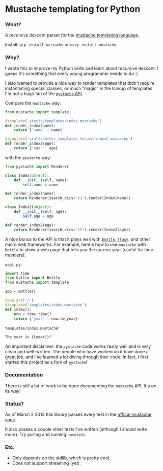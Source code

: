 # Mustache templating for Python

### What?
A recursive descent parser for the [mustache templating
language](http://mustache.github.com/).

Install: `pip install mustache` or `easy_install mustache`.

### Why?

I wrote this to improve my Python skills and learn about recursive descent. I
guess it's something that every young programmer needs to do :)

I also wanted to provide a nice way to render templates that didn't require
instantiating special classes, or much "magic" in the lookup of templates. I'm
not a huge fan of the [`pystache`
API](https://github.com/defunkt/pystache#use-it).

Compare the `mustache` way:

```python
from mustache import template

@template('static/templates/index.mustache')
def render_index(name):
    return {'name' : name}

@template('static/other_templates_folder/index2.mustache')
def render_index2(age):
    return {'age' : age}
```

with the `pystache` way:

```python
from pystache import Renderer

class Index(object):
    def __init__(self, name):
        self.name = name

def render_index(name):
    return Renderer(search_dirs='t1').render(Index(name))

class Index2(object):
    def __init__(self, age):
        self.age = age

def render_index2(age):
    return Renderer(search_dirs='t2').render(Index2(age))
```

A nice bonus to the API is that it plays well with [`bottle`](bottlepy.org),
[`flask`](http://flask.pocoo.org/), and other micro web frameworks. For example,
here's how to use `mustache` with `bottle` to show a web page that tells you the
current year (useful for time travelers):

`wsgi.py`:

```python
import time
from bottle import Bottle
from mustache import template

app = Bottle()

@app.get('/')
@template('templates/index.mustache')
def index():
    now = time.time()
    return {'year' : now.tm_year}
```

`templates/index.mustache`:

```mustache
The year is {{year}}!
```


An important disclaimer: the `pystache` code works really well and is very
clean and well-written. The people who have worked on it have done a great job, and I've
learned a lot diving through their code. In fact, I first started this project
as a fork of `pystache`!

### Documentation

There is still a lot of work to be done documenting the `mustache` API. It's on
its way!


### Status?
As of March 2 2013 this library passes every test in the
[offical mustache spec](https://github.com/mustache/spec/).

It also passes a couple other tests I've written (although I should write more). Try pulling
and running `nosetest`. 


### Etc.
* Only depends on the stdlib, which is pretty cool.
* Does not support streaming (yet).


